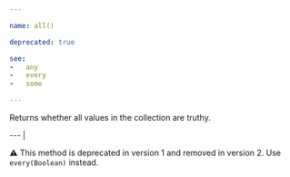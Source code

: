 ```yaml
---

name: all()

deprecated: true

see:
-   any
-   every
-   some

---
```


Returns whether all values in the collection are truthy.

--- |

:warning: This method is deprecated in version 1 and removed in version 2.
Use `every(Boolean)` instead.


